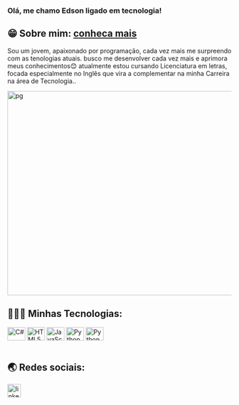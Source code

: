 ### Olá, me chamo Edson ligado em tecnologia!

                 
## 😁 Sobre mim: <a href="https://siteperfil-production.up.railway.app/">conheca mais</a>
<div>
<p>
  Sou um jovem, apaixonado por programação, cada vez mais me surpreendo com as tenologias atuais.
  busco me desenvolver cada vez mais e aprimora meus conhecimentos😊 atualmente estou cursando Licenciatura
  em letras, focada especialmente no Inglês que vira a complementar na minha Carreira na área de Tecnologia..
</p> 
<img align="center" alt="pg" height="460" width="850"
src="https://static.vecteezy.com/system/resources/thumbnails/051/294/582/large/male-worker-working-on-his-laptop-and-answering-questions-2d-cartoon-animation-free-video.jpg">
</div>

## 👻👨‍💻 Minhas Tecnologias:




<div style="display: inline_block">
<img align="center" alt="C#" height="30" width="40"
  src="https://cdn.jsdelivr.net/gh/devicons/devicon@latest/icons/csharp/csharp-original.svg">
<img align="center" alt="HTML5#" height="30" width="40"
  src="https://cdn.jsdelivr.net/gh/devicons/devicon@latest/icons/html5/html5-original-wordmark.svg">
<img align="center" alt="JavaScript#" height="30" width="40"
  src="https://cdn.jsdelivr.net/gh/devicons/devicon@latest/icons/javascript/javascript-original.svg"/>
<img align="center" alt="Python" height="30" width="40"
  src="https://cdn.jsdelivr.net/gh/devicons/devicon@latest/icons/python/python-original.svg"/>
<img align="center" alt="Python" height="30" width="40"
  src="https://cdn.jsdelivr.net/gh/devicons/devicon@latest/icons/amazonwebservices/amazonwebservices-original-wordmark.svg"/>
</div><br>

## 🌏 Redes sociais:

<div style="margin-right:30px">
 <a href="https://www.linkedin.com/in/edson-santos-6a60b3292/">
 <img align="center" alt="linkedin" height="30" width="30"
 src="https://cdn.jsdelivr.net/gh/devicons/devicon@latest/icons/linkedin/linkedin-original.svg"/>
</div>

